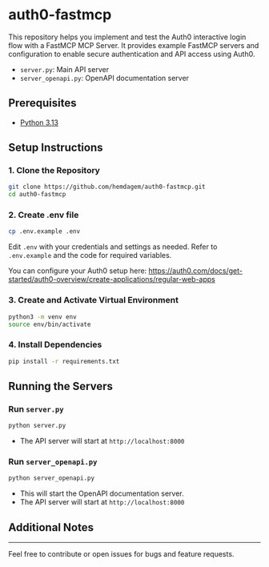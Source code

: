 # auth0-fastmcp

This repository helps you implement and test the Auth0 interactive login flow with a FastMCP MCP Server. It provides example FastMCP servers and configuration to enable secure authentication and API access using Auth0.
- `server.py`: Main API server
- `server_openapi.py`: OpenAPI documentation server

## Prerequisites
- [Python 3.13](https://www.python.org/downloads/)


## Setup Instructions

### 1. Clone the Repository
```bash
git clone https://github.com/hemdagem/auth0-fastmcp.git
cd auth0-fastmcp
```

### 2. Create .env file
```bash
cp .env.example .env
```
Edit `.env` with your credentials and settings as needed.
Refer to `.env.example` and the code for required variables.

You can configure your Auth0 setup here: https://auth0.com/docs/get-started/auth0-overview/create-applications/regular-web-apps

### 3. Create and Activate Virtual Environment
```bash
python3 -m venv env
source env/bin/activate
```

### 4. Install Dependencies
```bash
pip install -r requirements.txt
```

## Running the Servers

### Run `server.py`
```bash
python server.py
```

- The API server will start at `http://localhost:8000`

### Run `server_openapi.py`
```bash
python server_openapi.py
```

- This will start the OpenAPI documentation server.
- The API server will start at `http://localhost:8000`


## Additional Notes

---
Feel free to contribute or open issues for bugs and feature requests.
